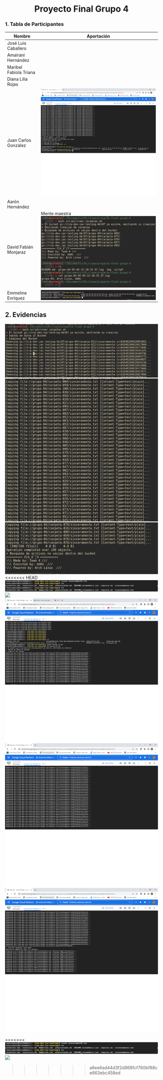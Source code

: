 
<div align="center">

# Proyecto Final Grupo 4


<div align="left">

### 1. Tabla de Participantes

<div align="center">

| Nombre                 | Aportación    |
|------------------------|---------------|
| José Luis Caballero    |               |
| Amairani Hernández     |               |
| Maribel Fabiola Triana |               |
| Diana Lilia Rojas      |               |
| Juan Carlos González   |   ![](img/Imagen_04.png)             |
| Aarón Hernández        |               |
| David Fabián Monjaraz  | Mente maestra ![](img/evid-dfmf.png)| 
| Emmeline Enríquez      |   ![](img/lsemme.PNG) |             |

<div align="left">

## 2. Evidencias
![](img/evid-creacion-1.png)
![](img/evid-creacion-2.png)
![](img/evid-creacion-3.png)
<<<<<<< HEAD
![](img/emme_txt.png)
![](evidencia_emme.png)
![](img/Imagen_01.png)
![](img/Imagen_02.png)
![](img/Imagen_03.png)


=======
![](img/emme_txt.PNG)
![](evidencia_emme.PNG)
>>>>>>> a6ee6ad44d3f2d868fcf760bf88ce663ebc458ed
